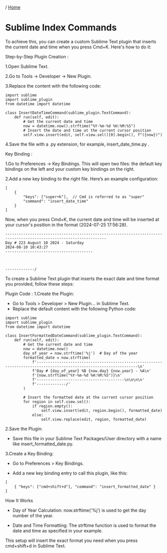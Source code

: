 / [Home](index.md)

# Sublime Index Commands

To achieve this, you can create a custom Sublime Text plugin that inserts the current date and time
when you press Cmd+K. Here's how to do it:

Step-by-Step Plugin Creation :

1.Open Sublime Text.

2.Go to Tools -> Developer -> New Plugin.

3.Replace the content with the following code:


```
import sublime
import sublime_plugin
from datetime import datetime

class InsertDateTimeCommand(sublime_plugin.TextCommand):
    def run(self, edit):
        # Get the current date and time
        now = datetime.now().strftime("%Y-%m-%d %H:%M:%S")
        # Insert the date and time at the current cursor position
        self.view.insert(edit, self.view.sel()[0].begin(), f"({now})")

```

4.Save the file with a  .py extension, for example, insert_date_time.py .




Key Binding :

1.Go to Preferences -> Key Bindings. This will open two files: the default key bindings on the
left and your custom key bindings on the right.

2.Add a new key binding to the right file. Here’s an example configuration:

```
[
    {
        "keys": ["super+k"],  // Cmd is referred to as "super"
        "command": "insert_date_time"
    }
]

```
Now, when you press Cmd+K, the current date and time will be inserted at your cursor's position in the format 
(2024-07-25 17:56:28).



```
-------------------------------------------------------------------------------------------------------------------
Day # 223 August 10 2024 - Saturday
2024-08-10 10:43:27
---------------------------------------



-------------/

```
To create a Sublime Text plugin that inserts the exact date and time format you provided, follow these steps:

Plugin Code :
1.Create the Plugin:
    
  - Go to Tools > Developer > New Plugin… in Sublime Text.
  - Replace the default content with the following Python code:

```
import sublime
import sublime_plugin
from datetime import datetime

class InsertFormattedDateCommand(sublime_plugin.TextCommand):
    def run(self, edit):
        # Get the current date and time
        now = datetime.now()
        day_of_year = now.strftime('%j')  # Day of the year
        formatted_date = now.strftime(
            f'-------------------------------------------------------------------------------------------------------------------\n'
            f'Day # {day_of_year} %B {now.day} {now.year} - %A\n'
            f'{now.strftime("%Y-%m-%d %H:%M:%S")}\n'
            f'---------------------------------------\n\n\n\n'
            f'-------------/'
        )
        
        # Insert the formatted date at the current cursor position
        for region in self.view.sel():
            if region.empty():
                self.view.insert(edit, region.begin(), formatted_date)
            else:
                self.view.replace(edit, region, formatted_date)

```


2.Save the Plugin:

 - Save this file in your Sublime Text Packages/User directory with a name like insert_formatted_date.py.

3.Create a Key Binding:

 - Go to Preferences > Key Bindings.

 - Add a new key binding entry to call this plugin, like this:


```
[
    { "keys": ["cmd+shift+d"], "command": "insert_formatted_date" }
]

```

How It Works
 
 - Day of Year Calculation: now.strftime('%j') is used to get the day number of the year.

 - Date and Time Formatting: The strftime function is used to format the date and time as specified in your example.

This setup will insert the exact format you need when you press cmd+shift+d in Sublime Text.


